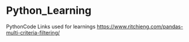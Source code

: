 # Python_Learning
PythonCode
Links used for learnings
https://www.ritchieng.com/pandas-multi-criteria-filtering/
